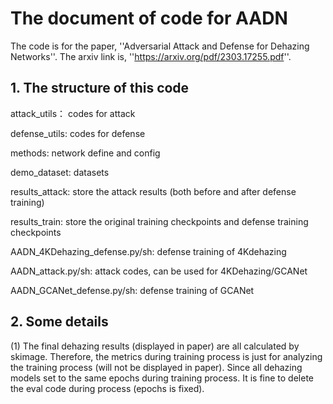# The document of code for AADN

The code is for the paper, ''Adversarial Attack and Defense for Dehazing Networks''. 
The arxiv link is, ''https://arxiv.org/pdf/2303.17255.pdf''.

## 1. The structure of this code 
attack_utils： codes for attack

defense_utils: codes for defense

methods: network define and config

demo_dataset: datasets

results_attack: store the attack results (both before and after defense training)

results_train: store the original training checkpoints and defense training checkpoints

AADN_4KDehazing_defense.py/sh: defense training of 4Kdehazing

AADN_attack.py/sh: attack codes, can be used for 4KDehazing/GCANet

AADN_GCANet_defense.py/sh: defense training of GCANet

## 2. Some details
(1) The final dehazing results (displayed in paper) are all calculated by skimage. Therefore, the metrics during training process is just for analyzing the training process (will not be displayed in paper). 
Since all dehazing models set to the same epochs during training process. It is fine to delete the eval code
during process (epochs is fixed).

